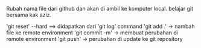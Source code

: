 Rubah nama file dari github dan akan di ambil ke komputer local.
belajar git bersama kak aziz.

'git reset' --hard <commit hash> ==> didapatkan dari 'git log' command
'git add .' -> nambah file ke remote environment
'git commit -m' -> membuat perubahan di remote environment
'git push' -> perubahan di update ke git repository